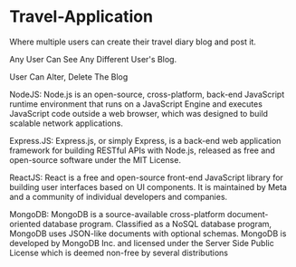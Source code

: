 # Travel-Application
Where multiple users can create their travel diary blog and post it.

Any User Can See Any Different User's Blog.

User Can Alter, Delete The Blog


NodeJS: Node.js is an open-source, cross-platform, back-end JavaScript runtime environment that runs on a JavaScript Engine and executes JavaScript code outside a web browser, which was designed to build scalable network applications.



Express.JS: Express.js, or simply Express, is a back-end web application framework for building RESTful APIs with Node.js, released as free and open-source software under the MIT License.



ReactJS: React is a free and open-source front-end JavaScript library for building user interfaces based on UI components. It is maintained by Meta and a community of individual developers and companies.



MongoDB: MongoDB is a source-available cross-platform document-oriented database program. Classified as a NoSQL database program, MongoDB uses JSON-like documents with optional schemas. MongoDB is developed by MongoDB Inc. and licensed under the Server Side Public License which is deemed non-free by several distributions


